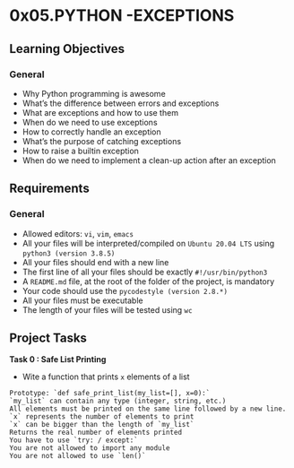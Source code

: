 # 0x05.PYTHON -EXCEPTIONS
## Learning Objectives
### General
- Why Python programming is awesome
- What’s the difference between errors and exceptions
- What are exceptions and how to use them
- When do we need to use exceptions
- How to correctly handle an exception
- What’s the purpose of catching exceptions
- How to raise a builtin exception
- When do we need to implement a clean-up action after an exception

## Requirements
### General
- Allowed editors: `vi`, `vim`, `emacs`
- All your files will be interpreted/compiled on `Ubuntu 20.04 LTS` using `python3 (version 3.8.5)`
- All your files should end with a new line
- The first line of all your files should be exactly `#!/usr/bin/python3`
- A `README.md` file, at the root of the folder of the project, is mandatory
- Your code should use the `pycodestyle (version 2.8.*)`
- All your files must be executable
- The length of your files will be tested using `wc`

## Project Tasks
**Task 0 : Safe List Printing**
- Wite a function that prints `x` elements of a list
```
Prototype: `def safe_print_list(my_list=[], x=0):`
`my_list` can contain any type (integer, string, etc.)
All elements must be printed on the same line followed by a new line.
`x` represents the number of elements to print
`x` can be bigger than the length of `my_list`
Returns the real number of elements printed
You have to use `try: / except:`
You are not allowed to import any module
You are not allowed to use `len()`
```
